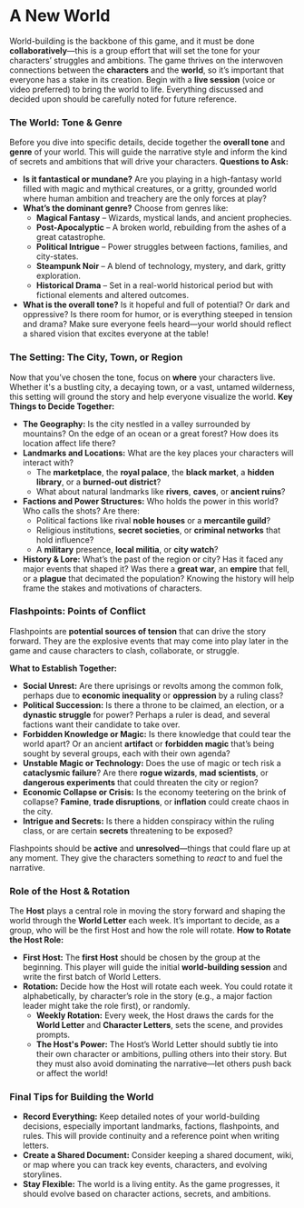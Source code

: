 # A New World
World-building is the backbone of this game, and it must be done **collaboratively**—this is a group effort that will set the tone for your characters’ struggles and ambitions. The game thrives on the interwoven connections between the **characters** and the **world**, so it’s important that everyone has a stake in its creation. Begin with a **live session** (voice or video preferred) to bring the world to life. Everything discussed and decided upon should be carefully noted for future reference.
### The World: Tone & Genre
Before you dive into specific details, decide together the **overall tone** and **genre** of your world. This will guide the narrative style and inform the kind of secrets and ambitions that will drive your characters.
**Questions to Ask:**
- **Is it fantastical or mundane?** Are you playing in a high-fantasy world filled with magic and mythical creatures, or a gritty, grounded world where human ambition and treachery are the only forces at play?
- **What’s the dominant genre?** Choose from genres like:
    - **Magical Fantasy** – Wizards, mystical lands, and ancient prophecies.
    - **Post-Apocalyptic** – A broken world, rebuilding from the ashes of a great catastrophe.
    - **Political Intrigue** – Power struggles between factions, families, and city-states.
    - **Steampunk Noir** – A blend of technology, mystery, and dark, gritty exploration.
    - **Historical Drama** – Set in a real-world historical period but with fictional elements and altered outcomes.
- **What is the overall tone?** Is it hopeful and full of potential? Or dark and oppressive? Is there room for humor, or is everything steeped in tension and drama?
Make sure everyone feels heard—your world should reflect a shared vision that excites everyone at the table!
### The Setting: The City, Town, or Region
Now that you’ve chosen the tone, focus on **where** your characters live. Whether it's a bustling city, a decaying town, or a vast, untamed wilderness, this setting will ground the story and help everyone visualize the world.
**Key Things to Decide Together:**
- **The Geography:** Is the city nestled in a valley surrounded by mountains? On the edge of an ocean or a great forest? How does its location affect life there?
- **Landmarks and Locations:** What are the key places your characters will interact with?
    - The **marketplace**, the **royal palace**, the **black market**, a **hidden library**, or a **burned-out district**?
    - What about natural landmarks like **rivers**, **caves**, or **ancient ruins**?
- **Factions and Power Structures:** Who holds the power in this world? Who calls the shots? Are there:
    - Political factions like rival **noble houses** or a **mercantile guild**?
    - Religious institutions, **secret societies**, or **criminal networks** that hold influence?
    - A **military** presence, **local militia**, or **city watch**?
- **History & Lore:** What’s the past of the region or city? Has it faced any major events that shaped it? Was there a **great war**, an **empire** that fell, or a **plague** that decimated the population? Knowing the history will help frame the stakes and motivations of characters.
### Flashpoints: Points of Conflict

Flashpoints are **potential sources of tension** that can drive the story forward. They are the explosive events that may come into play later in the game and cause characters to clash, collaborate, or struggle.

**What to Establish Together:**
- **Social Unrest:** Are there uprisings or revolts among the common folk, perhaps due to **economic inequality** or **oppression** by a ruling class?
- **Political Succession:** Is there a throne to be claimed, an election, or a **dynastic struggle** for power? Perhaps a ruler is dead, and several factions want their candidate to take over.
- **Forbidden Knowledge or Magic:** Is there knowledge that could tear the world apart? Or an ancient **artifact** or **forbidden magic** that’s being sought by several groups, each with their own agenda?
- **Unstable Magic or Technology:** Does the use of magic or tech risk a **cataclysmic failure**? Are there **rogue wizards**, **mad scientists**, or **dangerous experiments** that could threaten the city or region?
- **Economic Collapse or Crisis:** Is the economy teetering on the brink of collapse? **Famine**, **trade disruptions**, or **inflation** could create chaos in the city.
- **Intrigue and Secrets:** Is there a hidden conspiracy within the ruling class, or are certain **secrets** threatening to be exposed?

Flashpoints should be **active** and **unresolved**—things that could flare up at any moment. They give the characters something to _react_ to and fuel the narrative.
### Role of the Host & Rotation
The **Host** plays a central role in moving the story forward and shaping the world through the **World Letter** each week. It’s important to decide, as a group, who will be the first Host and how the role will rotate.
**How to Rotate the Host Role:**
- **First Host:** The **first Host** should be chosen by the group at the beginning. This player will guide the initial **world-building session** and write the first batch of World Letters.
- **Rotation:** Decide how the Host will rotate each week. You could rotate it alphabetically, by character’s role in the story (e.g., a major faction leader might take the role first), or randomly.
    - **Weekly Rotation:** Every week, the Host draws the cards for the **World Letter** and **Character Letters**, sets the scene, and provides prompts.
    - **The Host's Power:** The Host’s World Letter should subtly tie into their own character or ambitions, pulling others into their story. But they must also avoid dominating the narrative—let others push back or affect the world!
### Final Tips for Building the World
- **Record Everything:** Keep detailed notes of your world-building decisions, especially important landmarks, factions, flashpoints, and rules. This will provide continuity and a reference point when writing letters.
- **Create a Shared Document:** Consider keeping a shared document, wiki, or map where you can track key events, characters, and evolving storylines.
- **Stay Flexible:** The world is a living entity. As the game progresses, it should evolve based on character actions, secrets, and ambitions.
